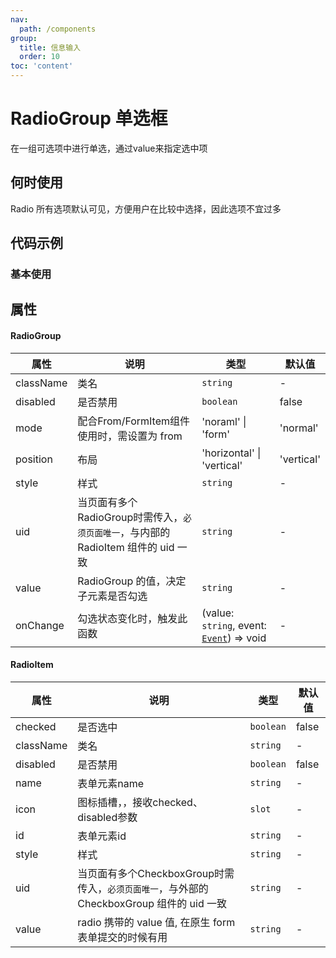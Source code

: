 ```yaml
---
nav:
  path: /components
group:
  title: 信息输入
  order: 10
toc: 'content'
---
```

# RadioGroup 单选框
在一组可选项中进行单选，通过value来指定选中项
## 何时使用
Radio 所有选项默认可见，方便用户在比较中选择，因此选项不宜过多


## 代码示例
### 基本使用
<code src='../../demo/pages/RadioGroup'></code>



## 属性
#### RadioGroup
| 属性 | 说明 | 类型 | 默认值 |
| -----|-----|-----|-----|
| className | 类名| `string` | - |
| disabled | 是否禁用  | `boolean` | false | 
| mode | 配合From/FormItem组件使用时，需设置为 from | 'noraml' \| 'form' | 'normal'| 
| position | 布局 | 'horizontal' &verbar;  'vertical' | 'vertical' |
| style | 样式| `string` | - |
| uid | 当页面有多个RadioGroup时需传入，`必须页面唯一`，与内部的 RadioItem 组件的 uid 一致  | `string` | - | 
| value | RadioGroup 的值，决定子元素是否勾选  | `string` | - |
| onChange | 勾选状态变化时，触发此函数 |(value: `string`, event:  [`Event`](https://opendocs.alipay.com/mini/framework/event-object)) => void | - |



#### RadioItem
| 属性 | 说明 | 类型 | 默认值 |
| -----|-----|-----|-----|
| checked | 是否选中 | `boolean` | false |
| className | 类名| `string` | - |
| disabled | 是否禁用  | `boolean` | false | 
| name |  表单元素name | `string` | - |
| icon | 图标插槽，，接收checked、disabled参数  | `slot` | - |
| id | 表单元素id | `string` | - |
| style | 样式| `string` | - |
| uid | 当页面有多个CheckboxGroup时需传入，`必须页面唯一`，与外部的 CheckboxGroup 组件的 uid 一致  | `string` | - | 
| value | radio 携带的 value 值, 在原生 form 表单提交的时候有用 | `string` | - |


